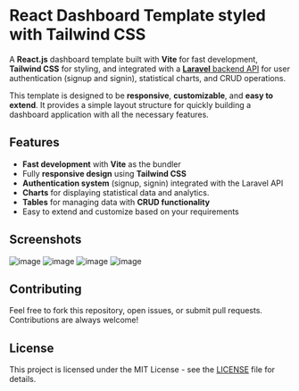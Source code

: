 # React Dashboard Template styled with Tailwind CSS

A **React.js** dashboard template built with **Vite** for fast development, **Tailwind CSS** for styling, and integrated with a [**Laravel** backend API](https://github.com/aminagr/laravel-dashboard-api) for user authentication (signup and signin), statistical charts, and CRUD operations.

This template is designed to be **responsive**, **customizable**, and **easy to extend**. It provides a simple layout structure for quickly building a dashboard application with all the necessary features.

## Features

- **Fast development** with **Vite** as the bundler
- Fully **responsive design** using **Tailwind CSS**
- **Authentication system** (signup, signin) integrated with the Laravel API
- **Charts** for displaying statistical data and analytics.
- **Tables** for managing data with **CRUD functionality**
- Easy to extend and customize based on your requirements

## Screenshots
 ![image](https://github.com/user-attachments/assets/f41f2f60-8957-45b1-b29e-95f528ef9099)
 ![image](https://github.com/user-attachments/assets/481f175a-cd1e-4d72-b9ab-8b1b26a66df4)
 ![image](https://github.com/user-attachments/assets/152d44db-fff2-4549-9244-8c1e5ffac876)
 ![image](https://github.com/user-attachments/assets/ab8dbfc8-19b7-4b83-8f6f-47180933855e)



## Contributing

Feel free to fork this repository, open issues, or submit pull requests. Contributions are always welcome!

## License

This project is licensed under the MIT License - see the [LICENSE](LICENSE) file for details.
